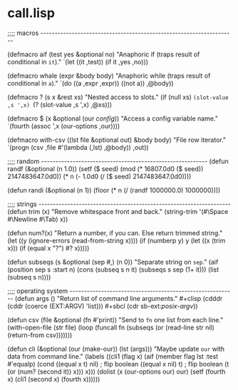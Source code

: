 

# call.lisp


;;;; macros --------------------------------------------------------------------

(defmacro aif (test yes &optional no) 
  "Anaphoric if (traps result of conditional in `it`)."
  `(let ((it ,test)) (if it ,yes ,no)))


(defmacro whale (expr &body body) 
  "Anaphoric while (traps result of conditional in `a`)."
  `(do ((a ,expr ,expr)) ((not a)) ,@body))

(defmacro ? (s x &rest xs) 
  "Nested access to slots."
  (if (null xs) `(slot-value ,s ',x) `(? (slot-value ,s ',x) ,@xs)))

(defmacro $ (x &optional (our *config*)) 
  "Access  a config variable name."
  `(fourth (assoc ',x (our-options ,our))))

(defmacro with-csv ((lst file &optional out) &body body)
  "File row iterator."
  `(progn (csv ,file #'(lambda (,lst) ,@body)) ,out))

;;;; random  ----------------------------------------------------------
(defun randf (&optional (n 1.0)) 
  (setf ($ seed)  (mod (* 16807.0d0 ($ seed)) 2147483647.0d0))
  (* n (- 1.0d0 (/ ($ seed)                   2147483647.0d0))))

(defun randi (&optional (n 1)) 
  (floor (* n (/ (randf 1000000.0) 1000000))))

;;;; strings -------------------------------------------------------------------
(defun trim (x) 
  "Remove whitespace front and back."
  (string-trim '(#\Space #\Newline #\Tab) x))

(defun num?(x)
  "Return a number, if you can. Else return trimmed string."
  (let ((y (ignore-errors (read-from-string x))))
    (if (numberp y) y (let ((x (trim x)))
                        (if (equal x "?") #\? x)))))

(defun subseqs (s &optional (sep #\,) (n 0))
  "Separate string on `sep`."
  (aif (position sep s :start n)
    (cons (subseq s n it) (subseqs s sep (1+ it)))
    (list (subseq s n))))

;;;; operating system ----------------------------------------------------------
(defun args () 
  "Return list of command line arguments."
  #+clisp (cdddr (cddr (coerce (EXT:ARGV) 'list)))
  #+sbcl  (cdr sb-ext:*posix-argv*))

(defun csv (file &optional (fn #'print))
  "Send to `fn` one list from each line."
  (with-open-file (str file)
    (loop (funcall fn 
         (subseqs (or (read-line str nil) (return-from csv)))))))

(defun cli (&optional (our (make-our)) (lst (args)))
  "Maybe update `our` with data from command line."
  (labels ((cli1 (flag x) (aif (member flag lst :test #'equalp)
                            (cond ((equal x t)   nil) ; flip boolean
                                  ((equal x nil) t)   ; flip boolean
                                  (t             (or (num? (second it)) x)))
                            x)))
    (dolist (x (our-options our) our)
      (setf (fourth x) (cli1 (second x) (fourth x))))))
